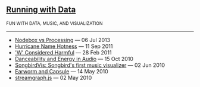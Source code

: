 ## [Running with Data](https://jsundram.github.io/runningwithdata.com)
<sub>FUN WITH DATA, MUSIC, AND VISUALIZATION</sub>

---

* [Nodebox vs Processing](./_posts/nodebox-vs-processing.html) &mdash; 06 Jul 2013
* [Hurricane Name Hotness](./_posts/hurricane-name-hotness.html) &mdash; 11 Sep 2011
* ['W' Considered Harmful](./_posts/w-considered-harmful.html) &mdash; 28 Feb 2011
* [Danceability and Energy in Audio](./_posts/danceability-and-energy.html) &mdash; 15 Oct 2010
* [SongbirdVis: Songbird's first music visualizer](./_posts/songbirdvis.html) &mdash; 02 Jun 2010
* [Earworm and Capsule](./_posts/earworm-capsule.html) &mdash; 14 May 2010
* [streamgraph.js](./_posts/streamgraph.html) &mdash; 02 May 2010


